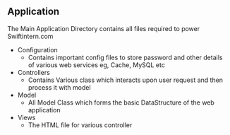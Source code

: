 ## Application ##
The Main Application Directory contains all files required to power Swiftintern.com
- Configuration
  - Contains important config files to store password and other details of various web services eg, Cache, MySQL etc
- Controllers
  - Contains Various class which interacts upon user request and then process it with model
- Model
  - All Model Class which forms the basic DataStructure of the web application
- Views
  - The HTML file for various controller